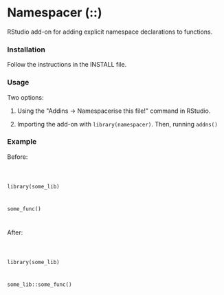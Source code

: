 # Namespacer (::)

RStudio add-on for adding explicit namespace declarations to functions.

### Installation

Follow the instructions in the INSTALL file.

### Usage

Two options:

1)  Using the "Addins -\> Namespacerise this file!" command in RStudio.

2)  Importing the add-on with <code>library(namespacer)</code>. Then, running <code>addns()</code>

### Example

Before:

<code> 

library(some_lib) 

some_func()

</code>

After:

<code> 

library(some_lib) 

some_lib::some_func()

</code>
